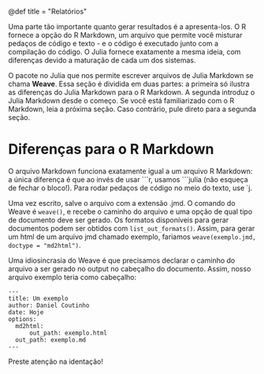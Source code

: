 @def title = "Relatórios"

Uma parte tão importante quanto gerar resultados é a apresenta-los. O R fornece a opção do R Markdown, um arquivo que permite você misturar pedaços de código e texto - e o código é executado junto com a compilação do código. O Julia fornece exatamente a mesma ideia, com diferenças devido a maturação de cada um dos sistemas.

O pacote no Julia que nos permite escrever arquivos de Julia Markdown se chama **Weave**. Essa seção é dividida em duas partes: a primeira só ilustra as diferenças do Julia Markdown para o R Markdown. A segunda introduz o Julia Markdown desde o começo. Se você está familiarizado com o R Markdown, leia a próxima seção. Caso contrário, pule direto para a segunda seção.

# Diferenças para o R Markdown

O arquivo Markdown funciona exatamente igual a um arquivo R Markdown: a única diferença é que ao invés de usar \`\`\`r, usamos \`\`\`julia (não esqueça de fechar o bloco!). Para rodar pedaços de código no meio do texto, use \`j.

Uma vez escrito, salve o arquivo com a extensão .jmd. O comando do Weave é `weave()`, e recebe o caminho do arquivo e uma opção de qual tipo de documento deve ser gerado. Os formatos disponíveis para gerar documentos podem ser obtidos com `list_out_formats()`. Assim, para gerar um html de um arquivo jmd chamado exemplo, fariamos `weave(exemplo.jmd, doctype = "md2html")`.

Uma idiosincrasia do Weave é que precisamos declarar o caminho do arquivo a ser gerado no output no cabeçalho do documento. Assim, nosso arquivo exemplo teria como cabeçalho:

```
---
title: Um exemplo
author: Daniel Coutinho
date: Hoje
options:
  md2html:
      out_path: exemplo.html
  out_path: exemplo.md
---
```

Preste atenção na identação!
